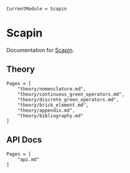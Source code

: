 ```@meta
CurrentModule = Scapin
```

# Scapin

Documentation for [Scapin](https://github.com/sbrisard/Scapin.jl).

## Theory

```@contents
Pages = [
    "theory/nomenclature.md",
	"theory/continuous_green_operators.md",
	"theory/discrete_green_operators.md",
	"theory/brick_element.md",
	"theory/appendix.md",
	"theory/bibliography.md"
]
```

## API Docs

```@contents
Pages = [
    "api.md"
]
```
